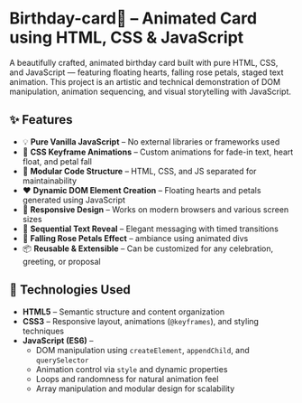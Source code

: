 # Birthday-card💖  – Animated Card using HTML, CSS & JavaScript

A beautifully crafted, animated birthday card built with pure HTML, CSS, and JavaScript 
— featuring floating hearts, falling rose petals, staged text animation. 
This project is an artistic and technical demonstration of DOM manipulation, animation sequencing, and visual storytelling with JavaScript.

## ✨ Features
- 💡 **Pure Vanilla JavaScript** – No external libraries or frameworks used
- 🎨 **CSS Keyframe Animations** – Custom animations for fade-in text, heart float, and petal fall
- 🧠 **Modular Code Structure** – HTML, CSS, and JS separated for maintainability
- ❤️ **Dynamic DOM Element Creation** – Floating hearts and petals generated using JavaScript
- 📐 **Responsive Design** – Works on modern browsers and various screen sizes
- 💬 **Sequential Text Reveal** – Elegant messaging with timed transitions
- 🌹 **Falling Rose Petals Effect** –  ambiance using animated divs
- 📦 **Reusable & Extensible** – Can be customized for any celebration, greeting, or proposal

## 🚀 Technologies Used

- **HTML5** – Semantic structure and content organization  
- **CSS3** – Responsive layout, animations (`@keyframes`), and styling techniques  
- **JavaScript (ES6)** –  
  - DOM manipulation using `createElement`, `appendChild`, and `querySelector`  
  - Animation control via `style` and dynamic properties  
  - Loops and randomness for natural animation feel  
  - Array manipulation and modular design for scalability  



